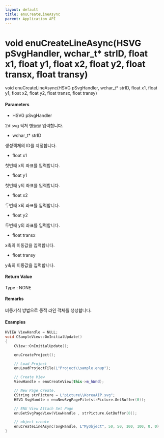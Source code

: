 ```yaml
---
layout: default
title: enuCreateLineAsync
parent: Application API
---
```

# void enuCreateLineAsync\(HSVG pSvgHandler, wchar\_t\* strID, float x1, float y1, float x2, float y2, float transx, float transy\)

void enuCreateLineAsync\(HSVG pSvgHandler, wchar\_t\* strID, float x1, float y1, float x2, float y2, float transx, float transy\)

#### Parameters

* HSVG pSvgHandler

2d svg 픽쳐 핸들을 입력합니다.

* wchar\_t\* strID

생성객체의 ID를 지정합니다.

* float x1

첫번째 x의 좌표를 입력합니다.

* float y1

첫번째 y의 좌표를 입력합니다.

* float x2

두번째 x의 좌표를 입력합니다.

* float y2

두번째 y의 좌표를 입력합니다.

* float transx

x축의 이동값을 입력합니다.

* float transy

y축의 이동값을 입력합니다.

#### Return Value

Type : NONE

#### Remarks

비동기식 방법으로 동적 라인 객체를 생성합니다. 

#### Examples

```cpp
HVIEW ViewHandle = NULL; 
void CSampleView::OnInitialUpdate() 
{ 
    CView::OnInitialUpdate(); 

    enuCreateProject(); 

    // Load Project
    enuLoadProjectFile(L"Project\\sample.enup"); 

    // Create View
    ViewHandle = enuCreateView(this->m_hWnd); 

    // New Page Create. 
    CString strPicture = L"picture\\KoreaAIP.svg"; 
    HSVG SvgHandle = enuNewSvgPageFile(strPicture.GetBuffer(0)); 

    // ENU View Attach Set Page 
    enuSetSvgPageView(ViewHandle , strPicture.GetBuffer(0)); 

    // object create
    enuCreateLineAsync(SvgHandle, L"MyObject", 50, 50, 100, 100, 0, 0);
}
```



